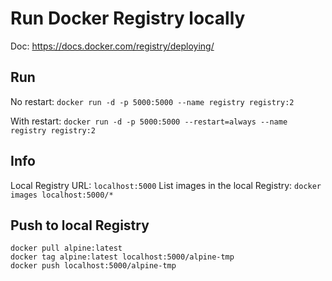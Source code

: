 # Run Docker Registry locally

Doc: https://docs.docker.com/registry/deploying/

## Run
No restart: `docker run -d -p 5000:5000 --name registry registry:2`

With restart: `docker run -d -p 5000:5000 --restart=always --name registry registry:2`

## Info
Local Registry URL: `localhost:5000`
List images in the local Registry: `docker images localhost:5000/*`

## Push to local Registry
```
docker pull alpine:latest
docker tag alpine:latest localhost:5000/alpine-tmp
docker push localhost:5000/alpine-tmp
```
